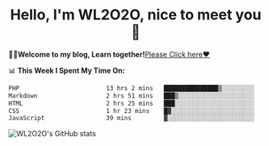<h1 align = "center">Hello, I'm WL2O2O, nice to meet you 👋</h1>

🧑‍💻**Welcome to my blog, Learn together!**[Please Click here❤️](https://wl2o2o.github.io)

📊 **This Week I Spent My Time On:**
<!--START_SECTION:waka-->

```txt
PHP                        13 hrs 2 mins   ███████████████▒░░░░░░░░░   61.19 %
Markdown                   2 hrs 51 mins   ███▒░░░░░░░░░░░░░░░░░░░░░   13.42 %
HTML                       2 hrs 25 mins   ███░░░░░░░░░░░░░░░░░░░░░░   11.35 %
CSS                        1 hr 23 mins    █▓░░░░░░░░░░░░░░░░░░░░░░░   06.50 %
JavaScript                 39 mins         ▓░░░░░░░░░░░░░░░░░░░░░░░░   03.11 %
```

<!--END_SECTION:waka-->

![WL2O2O's GitHub stats](https://github-readme-stats.vercel.app/api?username=wl2o2o&show_icons=true)


<!--
**WL2O2O/WL2O2O** is a ✨ _special_ ✨ repository because its `README.md` (this file) appears on your GitHub profile.

Here are some ideas to get you started:

- 🔭 I’m currently working on ...
- 🌱 I’m currently learning ...
- 👯 I’m looking to collaborate on ...
- 🤔 I’m looking for help with ...
- 💬 Ask me about ...
- 📫 How to reach me: ...
- 😄 Pronouns: ...
- ⚡ Fun fact: ...
-->
